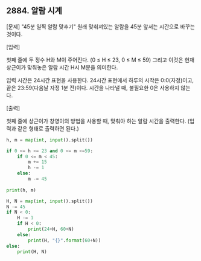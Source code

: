 ## 2884. 알람 시계

[문제] "45분 일찍 알람 맞추기" 원래 맞춰져있는 알람을 45분 앞서는 시간으로 바꾸는 것이다.

[입력] 

첫째 줄에 두 정수 H와 M이 주어진다. (0 ≤ H ≤ 23, 0 ≤ M ≤ 59) 그리고 이것은 현재 상근이가 맞춰놓은 알람 시간 H시 M분을 의미한다.

입력 시간은 24시간 표현을 사용한다. 24시간 표현에서 하루의 시작은 0:0(자정)이고, 끝은 23:59(다음날 자정 1분 전)이다. 시간을 나타낼 때, 불필요한 0은 사용하지 않는다.

[출력]

첫째 줄에 상근이가 창영이의 방법을 사용할 때, 맞춰야 하는 알람 시간을 출력한다. (입력과 같은 형태로 출력하면 된다.)

```python
h, m = map(int, input().split())

if 0 <= h <= 23 and 0 <= m <=59:
    if 0 <= m < 45:
        m += 15
        h -= 1
    else:
        m -= 45
        
print(h, m)
```

```python
H, N = map(int, input().split())
N -= 45
if N < 0:
    H -= 1
    if H < 0:
        print(24+H, 60+N)
    else:
        print(H, "{}".format(60+N))
else:
    print(H, N)
```